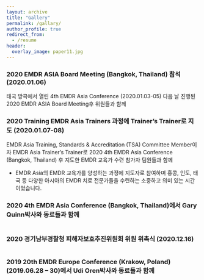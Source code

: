 ```yaml
---
layout: archive
title: "Gallery"
permalink: /gallary/
author_profile: true
redirect_from:
  - /resume
header:
  overlay_image: paper11.jpg
---
```


### 2020 EMDR ASIA Board Meeting (Bangkok, Thailand) 참석 (2020.01.06)

<img src="http://alextaehwan.github.io/namhee.github.io/images/20200106.png" alt="">
<figcaption>태국 방콕에서 열린 4th EMDR Asia Conference (2020.01.03-05) 다음 날 진행된 2020 EMDR ASIA Board Meeting후 위원들과 함께</figcaption>

### 2020 Training EMDR Asia Trainers 과정에 Trainer’s Trainer로 지도 (2020.01.07-08)

<img src="http://alextaehwan.github.io/namhee.github.io/images/20200107.jpg" alt="">
<figcaption>EMDR Asia Training, Standards & Accreditation (TSA) Committee Member이자 EMDR Asia Trainer’s Trainer로 2020 4th EMDR Asia Conference (Bangkok, Thailand) 후 지도한 EMDR 교육가 수련 참가자 팀원들과 함께 </figcaption>


* EMDR Asia의 EMDR 교육가를 양성하는 과정에 지도자로 참여하며 홍콩, 인도, 태국 등 다양한 아시아의 EMDR 치료 전문가들을 수련하는 소중하고 의미 있는 시간이었습니다.

### 2020 4th EMDR Asia Conference (Bangkok, Thailand)에서 Gary Quinn박사와 동료들과 함께

<img src="http://alextaehwan.github.io/namhee.github.io/images/202004.jpg" alt="">

### 2020 경기남부경찰청 피해자보호추진위원회 위원 위촉식 (2020.12.16)

<img src="http://alextaehwan.github.io/namhee.github.io/images/20201216.jpeg" alt="">

### 2019 20th EMDR Europe Conference (Krakow, Poland) (2019.06.28 – 30)에서 Udi Oren박사와 동료들과 함께 

<img src="http://alextaehwan.github.io/namhee.github.io/images/20190628.jpg" alt="">
